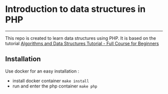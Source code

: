 # Introduction to data structures in PHP
----------------------------------------
This repo is created to learn data structures using PHP.
It is based on the tutorial
[Algorithms and Data Structures Tutorial - Full Course for Beginners](https://www.youtube.com/watch?v=8hly31xKli0)

## Installation
Use docker for an easy installation :
- install docker container `make install`
- run and enter the php container `make php`